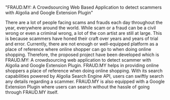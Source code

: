 "FRAUD.MY: A Crowdsourcing Web Based Application to detect scammers with Algolia and Google Extension Plugin"

There are a lot of people facing scams and frauds each day throughout the year, everywhere around the world. While scam or a fraud can be a civil wrong or even a criminal wrong, a lot of the con artist are still at large. This is because scammers have honed their craft over years and years of trial and error. Currently, there are not enough or well-equipped platform as a place of reference where online shopper can go to when doing online shopping. Therefore, the proposed project have been developed which is FRAUD.MY: A crowdsourcing web application to detect scammer with Algolia and Google Extension Plugin. FRAUD.MY helps in providing online shoppers a place of reference when doing online shopping. With its search capabilities powered by Algolia Search Engine API, users can swiftly search any details regarding a scammer. FRAUD.MY is also equipped with a Google Extension Plugin where users can search without the hassle of going through FRAUD.MY itself.
